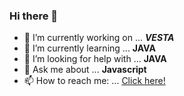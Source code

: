 ### Hi there 👋

- 🔭 I’m currently working on ... **_VESTA_**
- 🌱 I’m currently learning ... **JAVA**
- 🤔 I’m looking for help with ... **JAVA**
- 💬 Ask me about ... **Javascript**
- 📫 How to reach me: ... [Click here!](https://www.nirmalkar.com/)


<!--
**nirmalkar/nirmalkar** is a ✨ _special_ ✨ repository because its `README.md` (this file) appears on your GitHub profile.

Here are some ideas to get you started:

- 🔭 I’m currently working on ...
- 🌱 I’m currently learning ...
- 👯 I’m looking to collaborate on ...
- 🤔 I’m looking for help with ...
- 💬 Ask me about ...
- 📫 How to reach me: ...
- 😄 Pronouns: ...
- ⚡ Fun fact: ...
-->
